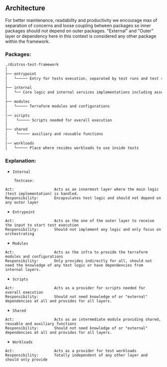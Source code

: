 ## Architecture

For better maintenance, readability and productivity we encourage max of separation of concerns and loose coupling between packages so inner packages should not depend on outer packages. "External" and "Outer" layer or dependency here in this context is considered any other package within the framework.



### Packages:
```bash
./distros-test-framework
│
├── entrypoint
│   └───── Entry for tests execution, separated by test runs and test suites
│
├── internal
│   └── Core logic and internal services implementations including assert, aws sdk, customflag, logger, template, testcases.
│
├── modules
│   └───── Terraform modules and configurations
│
│── scripts
│    └───── Scripts needed for overall execution
│
├── shared
│    └───── auxiliary and reusable functions
│
│── workloads
│   └───── Place where resides workloads to use inside tests
```

### Explanation:

- `Internal`
```
    Testcase:
  
Act:                  Acts as an innermost layer where the main logic (test implementation) is handled.
Responsibility:       Encapsulates test logic and should not depend on any outer layer
```

- `Entrypoint`
````
Act:                  Acts as the one of the outer layer to receive the input to start test execution
Responsibility:       Should not implement any logic and only focus on orchestrating
````

- `Modules`
```
Act:                  Acts as the infra to provide the terraform modules and configurations
Responsibility:       Only provides indirectly for all, should not need the knowledge of any test logic or have dependencies from internal layers.
```

- `Scripts`
```
Act:                  Acts as a provider for scripts needed for overall execution
Responsibility:       Should not need knowledge of or "external" dependencies at all and provides for all layers.
```

- `Shared`
```
Act:                  Acts as an intermediate module providing shared, reusable and auxiliary functions
Responsibility:       Should not need knowledge of or "external" dependencies at all and provides for all layers.
```

- `Workloads`
````
Act:                  Acts as a provider for test workloads
Responsibility:       Totally independent of any other layer and should only provide
````